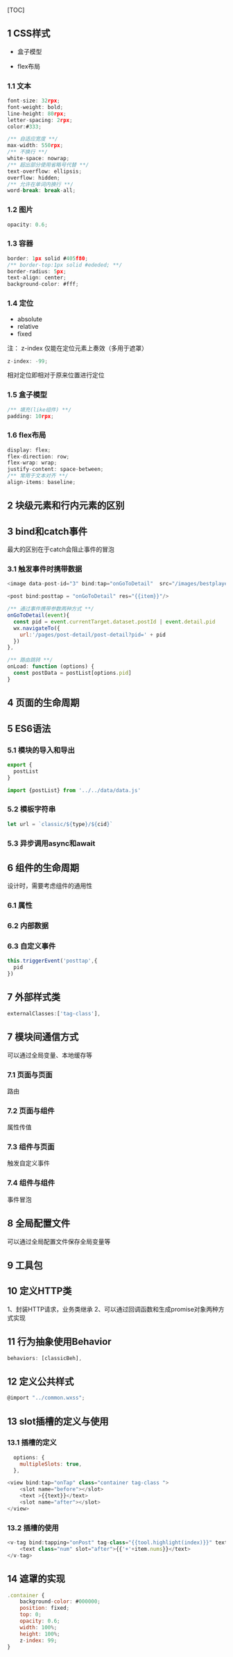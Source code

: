 [TOC]

## 1 CSS样式

- 盒子模型

- flex布局

### 1.1 文本
```javascript
font-size: 32rpx;
font-weight: bold;
line-height: 80rpx;
letter-spacing: 2rpx;
color:#333;

/** 自适应宽度 **/
max-width: 550rpx;
/** 不换行 **/
white-space: nowrap;
/** 超出部分使用省略号代替 **/
text-overflow: ellipsis;
overflow: hidden;
/** 允许在单词内换行 **/
word-break: break-all;
```

### 1.2 图片

```javascript
opacity: 0.6;
```

### 1.3 容器

```javascript
border: 1px solid #405f80;
/** border-top:1px solid #ededed; **/
border-radius: 5px;
text-align: center;
background-color: #fff;
```

### 1.4 定位
- absolute
- relative
- fixed

注：
z-index 仅能在定位元素上奏效（多用于遮罩）
```javascript
z-index: -99;
```

相对定位即相对于原来位置进行定位

### 1.5 盒子模型
```javascript
/** 填充(like组件) **/
padding: 10rpx;
```


### 1.6 flex布局
```javascript
display: flex;
flex-direction: row;
flex-wrap: wrap;
justify-content: space-between;
/** 常用于文本对齐 **/
align-items: baseline;
```

## 2 块级元素和行内元素的区别

## 3 bind和catch事件
最大的区别在于catch会阻止事件的冒泡


### 3.1 触发事件时携带数据
```javascript
<image data-post-id="3" bind:tap="onGoToDetail"  src="/images/bestplayers.png"></image>

<post bind:posttap = "onGoToDetail" res="{{item}}"/>

/** 通过事件携带参数两种方式 **/
onGoToDetail(event){
  const pid = event.currentTarget.dataset.postId | event.detail.pid
  wx.navigateTo({
    url:'/pages/post-detail/post-detail?pid=' + pid
  })
},

/** 路由跳转 **/
onLoad: function (options) {
  const postData = postList[options.pid]
}
```

## 4 页面的生命周期


## 5 ES6语法

### 5.1 模块的导入和导出
```javascript
export {
  postList
}

import {postList} from '../../data/data.js'
```

### 5.2 模板字符串
```javascript
let url = `classic/${type}/${cid}`
```

### 5.3 异步调用async和await




## 6 组件的生命周期
设计时，需要考虑组件的通用性
### 6.1 属性

### 6.2 内部数据

### 6.3 自定义事件

```javascript
this.triggerEvent('posttap',{
  pid
})
```

## 7 外部样式类
```javascript
externalClasses:['tag-class'],
```


## 7 模块间通信方式
可以通过全局变量、本地缓存等

### 7.1 页面与页面
路由

### 7.2 页面与组件
属性传值

### 7.3 组件与页面
触发自定义事件

### 7.4 组件与组件
事件冒泡


## 8 全局配置文件
可以通过全局配置文件保存全局变量等

## 9 工具包

## 10 定义HTTP类
1、封装HTTP请求，业务类继承
2、可以通过回调函数和生成promise对象两种方式实现


## 11 行为抽象使用Behavior
```javascript
behaviors: [classicBeh],
```

## 12 定义公共样式
```javascript
@import "../common.wxss";
```


## 13 slot插槽的定义与使用


### 13.1 插槽的定义
```javascript
  options: {
    multipleSlots: true,
  },

<view bind:tap="onTap" class="container tag-class ">
    <slot name="before"></slot>
    <text >{{text}}</text>
    <slot name="after"></slot>
</view>
```
### 13.2 插槽的使用
```javascript
<v-tag bind:tapping="onPost" tag-class="{{tool.highlight(index)}}" text="{{item.content}}">
	<text class="num" slot="after">{{'+'+item.nums}}</text>
</v-tag>
```

## 14 遮罩的实现
```javascript
.container {
    background-color: #000000;
    position: fixed;
    top: 0;
    opacity: 0.6;
    width: 100%;
    height: 100%;
    z-index: 99;
}
```

